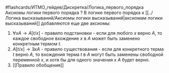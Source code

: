 #flashcards/ИТМО_гейдев/Дискретка/Логика_первого_порядка
Аксиомы логики первого порядка
?
В логике первого порядка к [[../Логика высказываний/Аксиомы логики высказываний|аксиомам логики высказываний]] добавляются еще две аксиомы:
1. $\forall x A \to A[t/x]$ - правило подстановки - если для любого $x$ верно $A$, то каждое свободное вхождение $x$ в $A$ может быть заменено конкретным термом $t$.
2. $A[t/x] \to \exists x A$ - правило существования - если для конкретного терма $t$ верно $A$, то вхождения терма $t$ в $A$ могут быть заменены свободной переменной $x$, и хотя бы для одного значения $x$ $A$ будет верно.
3. [[Правило обобщения]]
